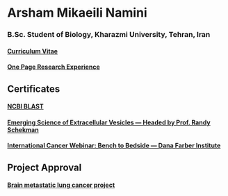 # Arsham Mikaeili Namini
### B.Sc. Student of Biology, Kharazmi University, Tehran, Iran
#### [Curriculum Vitae](/CV.pdf)
#### [One Page Research Experience](/One%20Page%20Research%20Experience.pdf)

## Certificates
#### [NCBI BLAST](https://github.com/Arshammik/Arshammik.github.io/blob/main/NCBI.Certificatesuu.pdf)
#### [Emerging Science of Extracellular Vesicles — Headed by Prof. Randy Schekman ](https://github.com/Arshammik/Arshammik.github.io/files/9803980/royan-certificate234.pdf)
#### [International Cancer Webinar: Bench to Bedside — Dana Farber Institute](https://github.com/Arshammik/Arshammik.github.io/blob/main/royan-certificate234.pdf)


## Project Approval 
#### [Brain metastatic lung cancer project](https://github.com/Arshammik/Arshammik.github.io/blob/main/cb0jplre8a9t34i4.pdf)
